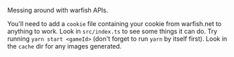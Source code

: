 Messing around with warfish APIs.

You'll need to add a `cookie` file containing your cookie from warfish.net to anything to work.  Look in `src/index.ts` to see some things it can do.  Try running `yarn start <gameId>` (don't forget to run `yarn` by itself first).  Look in the `cache` dir for any images generated.
